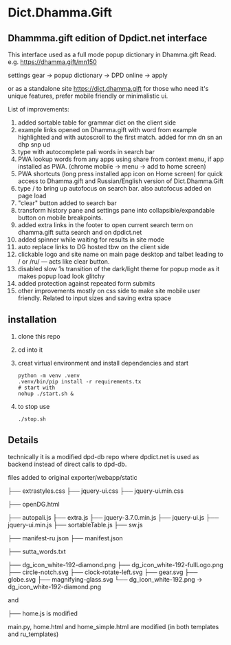# Dict.Dhamma.Gift
## Dhammma.gift edition of Dpdict.net interface

This interface used as a full mode popup dictionary in Dhamma.gift Read. e.g. https://dhamma.gift/mn150

settings gear -> popup dictionary -> DPD online -> apply

or as a standalone site https://dict.dhamma.gift for those who need it's unique features, prefer mobile friendly or minimalistic ui.

List of improvements:

1. added sortable table for grammar dict on the client side 
2. example links opened on Dhamma.gift with word from example highlighted and with autoscroll to the first match. added for mn dn sn an dhp snp ud  
3. type with autocomplete pali words in search bar
4. PWA lookup words from any apps using share from context menu, if app installed as PWA. (chrome mobile -> menu -> add to home screen)
5. PWA shortcuts (long press installed app icon on Home screen) for quick access to Dhamma.gift and Russian/English version of Dict.Dhamma.Gift
6. type / to bring up autofocus on search bar. also autofocus added on page load 
7. "clear" button added to search bar
8. transform history pane and settings pane into collapsible/expandable button on mobile breakpoints.
9. added extra links in the footer to open current search term on dhamma.gift sutta search and on dpdict.net
10. added spinner while waiting for results in site mode
11. auto replace links to DG hosted tbw on the client side
12. clickable logo and site name on main page desktop and talbet leading to / or /ru/ — acts like clear button.
13. disabled slow 1s transition of the dark/light theme for popup mode as it makes popup load look glitchy
14. added protection against repeated form submits
15. other improvements mostly on css side to make site mobile user friendly. Related to input sizes and saving extra space

## installation 

1. clone this repo
2. cd into it
3. creat virtual environment and install dependencies and start
   
   ```
   python -m venv .venv
   .venv/bin/pip install -r requirements.tx
   # start with
   nohup ./start.sh &
   ```
   
4. to stop use
   ```
   ./stop.sh
   ```
   
## Details

technically it is a modified dpd-db repo where dpdict.net is used as backend instead of direct calls to dpd-db.

files added to original exporter/webapp/static

├── extrastyles.css
├── jquery-ui.css
├── jquery-ui.min.css


├── openDG.html


├── autopali.js
├── extra.js
├── jquery-3.7.0.min.js
├── jquery-ui.js
├── jquery-ui.min.js
├── sortableTable.js
├── sw.js


├── manifest-ru.json
├── manifest.json


├── sutta_words.txt


├── dg_icon_white-192-diamond.png
├── dg_icon_white-192-fullLogo.png
├── circle-notch.svg
├── clock-rotate-left.svg
├── gear.svg
├── globe.svg
├── magnifying-glass.svg
└── dg_icon_white-192.png -> dg_icon_white-192-diamond.png


and 

├── home.js is modified

main.py, home.html and home_simple.html are modified (in both templates and ru_templates)
 

